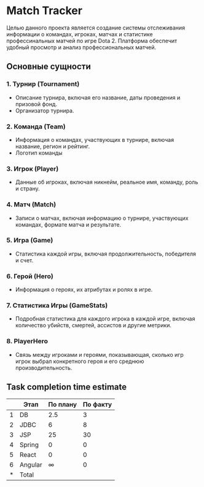# Match Tracker

Целью данного проекта является создание системы отслеживания информации о командах, игроках, матчах и статистике профессинальных матчей по игре Dota 2. Платформа обеспечит удобный просмотр и анализ профессиональных матчей.

## Основные сущности
### 1. Турнир (Tournament)
* Описание турнира, включая его название, даты проведения и призовой фонд.
* Организатор турнира.
### 2. Команда (Team)
* Информация о командах, участвующих в турнире, включая название, регион и рейтинг.
* Логотип команды
### 3. Игрок (Player)
* Данные об игроках, включая никнейм, реальное имя, команду, роль и страну.
### 4. Матч (Match)
* Записи о матчах, включая информацию о турнире, участвующих командах, формате матча и результате.
### 5. Игра (Game)
* Статистика каждой игры, включая продолжительность, победителя и счет.
### 6. Герой (Hero)
* Информация о героях, их атрибутах и ролях в игре.
### 7. Статистика Игры (GameStats)
* Подробная статистика для каждого игрока в каждой игре, включая количество убийств, смертей, ассистов и другие метрики.
### 8. PlayerHero
* Связь между игроками и героями, показывающая, сколько игр игрок выбрал конкретного героя и его среднюю производительность.

## Task completion time estimate

| |Этап|По плану|По факту|
|---|-----|-----|-----|
|1|DB|2.5|3|
|2|JDBC|6|8|
|3|JSP|25|30|
|4|Spring|0|0|
|5|React|0|0|
|6|Angular|∞|0|
|*|Total|||
